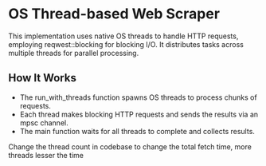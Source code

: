 # OS Thread-based Web Scraper
This implementation uses native OS threads to handle HTTP requests, employing reqwest::blocking for blocking I/O. It distributes tasks across multiple threads for parallel processing.

## How It Works
- The run_with_threads function spawns OS threads to process chunks of requests.
- Each thread makes blocking HTTP requests and sends the results via an mpsc channel.
- The main function waits for all threads to complete and collects results.

Change the thread count in codebase to change the total fetch time, more threads lesser the time 
